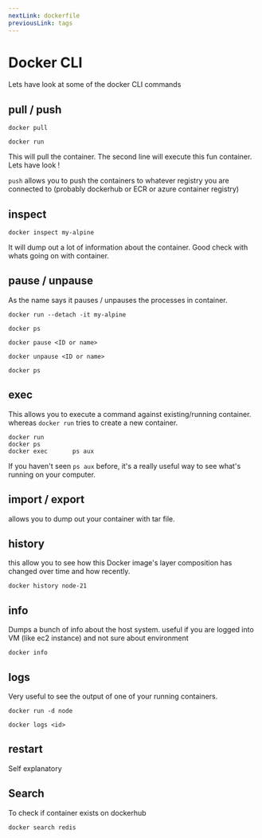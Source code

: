 ```yaml
---
nextLink: dockerfile
previousLink: tags
---
```


# Docker CLI

Lets have look at some of the docker CLI commands

## pull / push

```
docker pull

docker run

```

This will pull the container. The second line will execute this fun container. Lets have look !

`push` allows you to push the containers to whatever registry you are connected to (probably dockerhub or ECR or azure container registry)

## inspect

```
docker inspect my-alpine
```

It will dump out a lot of information about the container. Good check with whats going on with container.

## pause / unpause

As the name says it pauses / unpauses the processes in container.

```
docker run --detach -it my-alpine

docker ps

docker pause <ID or name>

docker unpause <ID or name>

docker ps

```

## exec

This allows you to execute a command against existing/running container. whereas `docker run` tries to create a new container.

```
docker run
docker ps
docker exec       ps aux
```

If you haven't seen `ps aux` before, it's a really useful way to see what's running on your computer.

## import / export

allows you to dump out your container with tar file.

## history

this allow you to see how this Docker image's layer composition has changed over time and how recently.

```
docker history node-21
```

## info

Dumps a bunch of info about the host system. useful if you are logged into VM (like ec2 instance) and not sure about environment

```
docker info
```

## logs

Very useful to see the output of one of your running containers.

```
docker run -d node

docker logs <id>
```

## restart

Self explanatory

## Search

To check if container exists on dockerhub

```
docker search redis
```
